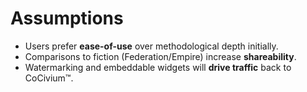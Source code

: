 # Assumptions

- Users prefer **ease-of-use** over methodological depth initially.
- Comparisons to fiction (Federation/Empire) increase **shareability**.
- Watermarking and embeddable widgets will **drive traffic** back to CoCivium™.

